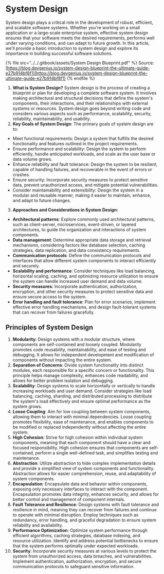 # System Design

System design plays a critical role in the development of robust, efficient, and scalable software systems. Whether you're working on a small application or a large-scale enterprise system, effective system design ensures that your software meets the desired requirements, performs well under varying conditions, and can adapt to future growth. In this article, we'll provide a basic introduction to system design and explore its importance in building successful software solutions.

{% file src="../../.gitbook/assets/System Design Blueprint.pdf" %}
Source: [https://blog.devgenius.io/system-design-blueprint-the-ultimate-guide-e27b914bf8f1](https://blog.devgenius.io/system-design-blueprint-the-ultimate-guide-e27b914bf8f1)
{% endfile %}

1. **What is System Design?** System design is the process of creating a blueprint or plan for developing a complete software system. It involves making architectural and structural decisions that define the system's components, their interactions, and their relationships with external systems or resources. System design goes beyond writing code and considers various aspects such as performance, scalability, security, reliability, maintainability, and usability.
2. **Key Goals of System Design**: The primary goals of system design are to:

* Meet functional requirements: Design a system that fulfills the desired functionality and features outlined in the project requirements.
* Ensure performance and scalability: Design the system to perform efficiently, handle anticipated workloads, and scale as the user base or data volume grows.
* Enhance reliability and fault tolerance: Design the system to be resilient, capable of handling failures, and recoverable in the event of errors or crashes.
* Ensure security: Incorporate security measures to protect sensitive data, prevent unauthorized access, and mitigate potential vulnerabilities.
* Consider maintainability and extensibility: Design the system in a modular and reusable manner, making it easier to maintain, enhance, and adapt to future changes.

3. **Approaches and Considerations in System Design:**

* **Architectural patterns**: Explore commonly used architectural patterns, such as client-server, microservices, event-driven, or layered architectures, to guide the organization and interactions of system components.
* **Data management**: Determine appropriate data storage and retrieval mechanisms, considering factors like database selection, caching strategies, data replication, and data consistency requirements.
* **Communication protocols**: Define the communication protocols and interfaces that allow different system components to interact efficiently and securely.
* **Scalability and performance**: Consider techniques like load balancing, horizontal scaling, caching, and optimizing resource utilization to ensure the system can handle increased user demand and data volume.
* **Security measures**: Incorporate authentication, authorization, encryption, and other security measures to protect sensitive data and ensure secure access to the system.
* **Error handling and fault tolerance**: Plan for error scenarios, implement effective error handling mechanisms, and design fault-tolerant systems that can recover from failures gracefully.

## Principles of System Design

1. **Modularity**: Design systems with a modular structure, where components are self-contained and loosely coupled. Modularity promotes code reusability, maintainability, and ease of testing and debugging. It allows for independent development and modification of components without impacting the entire system.
2. **Separation of Concerns**: Divide system functionality into distinct modules, each responsible for a specific concern or functionality. This principle helps manage complexity, enhances code readability, and allows for better problem isolation and debugging.
3. **Scalability**: Design systems to scale horizontally or vertically to handle increasing workloads and user demand. Consider strategies like load balancing, caching, sharding, and distributed processing to distribute the system's load effectively and ensure optimal performance as the system grows.
4. **Loose Coupling**: Aim for low coupling between system components, allowing them to interact with minimal dependencies. Loose coupling promotes flexibility, ease of maintenance, and enables components to be modified or replaced independently without affecting the entire system.
5. **High Cohesion**: Strive for high cohesion within individual system components, meaning that each component should have a clear and focused responsibility. High cohesion ensures that components are self-contained, perform a single well-defined task, and simplifies testing and maintenance.
6. **Abstraction**: Utilize abstraction to hide complex implementation details and provide a simplified view of system components and functionality. Abstraction allows for easier comprehension, reuse, and adaptability of system components.
7. **Encapsulation**: Encapsulate data and behavior within components, exposing only necessary interfaces to interact with the component. Encapsulation promotes data integrity, enhances security, and allows for better control and management of component internals.
8. **Fault Tolerance and Resilience**: Design systems with fault tolerance and resilience in mind, meaning they can recover from failures and continue to operate with minimal disruption. Employ techniques such as redundancy, error handling, and graceful degradation to ensure system reliability and availability.
9. **Performance Optimization**: Optimize system performance through efficient algorithms, caching strategies, database indexing, and resource utilization. Identify and address potential bottlenecks to ensure that the system performs optimally under expected workloads.
10. **Security**: Incorporate security measures at various levels to protect the system from unauthorized access, data breaches, and vulnerabilities. Implement authentication, authorization, encryption, and secure communication protocols to safeguard sensitive information.

